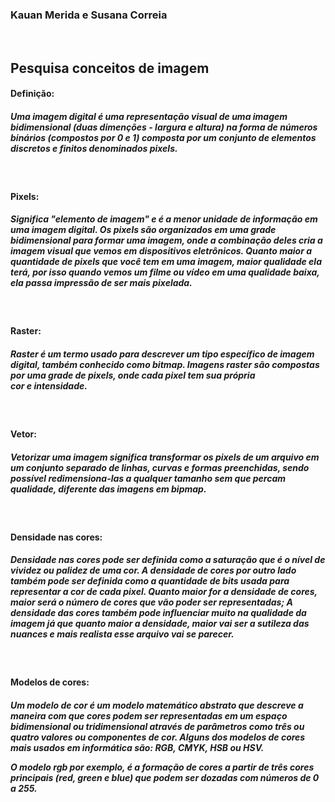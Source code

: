<h3>Kauan Merida e Susana Correia</h3>
<br>
<h2>Pesquisa conceitos de imagem</h2>

<h4>Definição:</h4>
<h5> Uma imagem digital é uma representação visual de uma imagem bidimensional (duas dimenções - largura e altura) na forma de números binários (compostos por 0 e 1) composta por um conjunto de elementos discretos e finitos denominados pixels. </h5>
<br>
<h4>Pixels:</h4>
<h5>Significa "elemento de imagem" e é a menor unidade de informação em uma imagem digital. Os pixels são organizados em uma grade bidimensional para formar uma imagem, onde a combinação deles cria a imagem visual que vemos em dispositivos eletrônicos. Quanto maior a quantidade de pixels que você tem em uma imagem, maior qualidade ela terá, por isso quando vemos um filme ou vídeo em uma qualidade baixa, ela passa impressão de ser mais pixelada.</h5>
<br>
<h4>Raster:</h4>
<h5>Raster é um termo usado para descrever um tipo específico de imagem digital, também conhecido como bitmap. Imagens raster são compostas por uma grade de pixels, onde cada pixel tem sua própria cor e intensidade.</h5>
<br>
<h4>Vetor:</h4>
<h5>Vetorizar uma imagem significa transformar os pixels de um arquivo em um conjunto separado de linhas, curvas e formas preenchidas, sendo possível redimensiona-las a qualquer tamanho sem que percam qualidade, diferente das imagens em bipmap.</h5>
<br>
<h4>Densidade nas cores:</h4>
<h5>Densidade nas cores pode ser definida como a saturação que é o nível de vividez ou palidez de uma cor.
A densidade de cores por outro lado também pode ser definida como a quantidade de bits usada para representar a cor de cada pixel. Quanto maior for a densidade de cores, maior será o número de cores que vão poder ser representadas; A densidade das cores também pode influenciar muito na qualidade da imagem já que quanto maior a densidade, maior vai ser a sutileza das nuances e mais realista esse arquivo vai se parecer.</h5>
<br>
<h4>Modelos de cores:</h4>
<h5> Um modelo de cor é um modelo matemático abstrato que descreve a maneira com que cores podem ser representadas em um espaço bidimensional ou tridimensional através de parâmetros como três ou quatro valores ou componentes de cor. Alguns dos modelos de cores mais usados em informática são: RGB, CMYK, HSB ou HSV.
<P>O modelo rgb por exemplo, é a formação de cores a partir de três cores principais (red, green e blue) que podem ser dozadas com números de 0 a 255.</P></h5>
